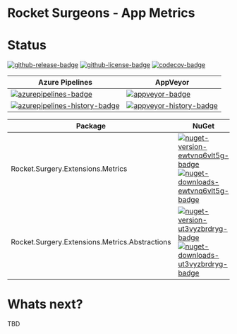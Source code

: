 # Rocket Surgeons - App Metrics

# Status
<!-- badges -->
[![github-release-badge]][github-release]
[![github-license-badge]][github-license]
[![codecov-badge]][codecov]
<!-- badges -->

<!-- history badges -->
| Azure Pipelines                                           | AppVeyor                                      |
| --------------------------------------------------------- | --------------------------------------------- |
| [![azurepipelines-badge]][azurepipelines]                 | [![appveyor-badge]][appveyor]                 |
| [![azurepipelines-history-badge]][azurepipelines-history] | [![appveyor-history-badge]][appveyor-history] |
<!-- history badges -->

<!-- nuget packages -->
| Package                                        | NuGet                                                                                          | MyGet                                                                                          |
| ---------------------------------------------- | ---------------------------------------------------------------------------------------------- | ---------------------------------------------------------------------------------------------- |
| Rocket.Surgery.Extensions.Metrics              | [![nuget-version-ewtvnq6vlt5g-badge]![nuget-downloads-ewtvnq6vlt5g-badge]][nuget-ewtvnq6vlt5g] | [![myget-version-ewtvnq6vlt5g-badge]![myget-downloads-ewtvnq6vlt5g-badge]][myget-ewtvnq6vlt5g] |
| Rocket.Surgery.Extensions.Metrics.Abstractions | [![nuget-version-ut3vyzbrdryg-badge]![nuget-downloads-ut3vyzbrdryg-badge]][nuget-ut3vyzbrdryg] | [![myget-version-ut3vyzbrdryg-badge]![myget-downloads-ut3vyzbrdryg-badge]][myget-ut3vyzbrdryg] |
<!-- nuget packages -->

# Whats next?
TBD

<!-- generated references -->
[github-release]: https://github.com/RocketSurgeonsGuild/Metrics.Extensions/releases/latest
[github-release-badge]: https://img.shields.io/github/release/RocketSurgeonsGuild/Metrics.Extensions.svg?logo=github&style=flat "Latest Release"
[github-license]: https://github.com/RocketSurgeonsGuild/Metrics.Extensions/blob/master/LICENSE
[github-license-badge]: https://img.shields.io/github/license/RocketSurgeonsGuild/Metrics.Extensions.svg?style=flat "License"
[codecov]: https://codecov.io/gh/RocketSurgeonsGuild/Metrics.Extensions
[codecov-badge]: https://img.shields.io/codecov/c/github/RocketSurgeonsGuild/Metrics.Extensions.svg?color=E03997&label=codecov&logo=codecov&logoColor=E03997&style=flat "Code Coverage"
[azurepipelines]: https://rocketsurgeonsguild.visualstudio.com/Libraries/_build/latest?definitionId=29&branchName=master
[azurepipelines-badge]: https://img.shields.io/azure-devops/build/rocketsurgeonsguild/Libraries/29.svg?color=98C6FF&label=azure%20pipelines&logo=azuredevops&logoColor=98C6FF&style=flat "Azure Pipelines Status"
[azurepipelines-history]: https://rocketsurgeonsguild.visualstudio.com/Libraries/_build?definitionId=29&branchName=master
[azurepipelines-history-badge]: https://buildstats.info/azurepipelines/chart/rocketsurgeonsguild/Libraries/29?includeBuildsFromPullRequest=false "Azure Pipelines History"
[appveyor]: https://ci.appveyor.com/project/RocketSurgeonsGuild/app-metrics-extensions
[appveyor-badge]: https://img.shields.io/appveyor/ci/RocketSurgeonsGuild/app-metrics-extensions.svg?color=00b3e0&label=appveyor&logo=appveyor&logoColor=00b3e0&style=flat "AppVeyor Status"
[appveyor-history]: https://ci.appveyor.com/project/RocketSurgeonsGuild/app-metrics-extensions/history
[appveyor-history-badge]: https://buildstats.info/appveyor/chart/RocketSurgeonsGuild/app-metrics-extensions?includeBuildsFromPullRequest=false "AppVeyor History"
[nuget-ewtvnq6vlt5g]: https://www.nuget.org/packages/Rocket.Surgery.Extensions.Metrics/
[nuget-version-ewtvnq6vlt5g-badge]: https://img.shields.io/nuget/v/Rocket.Surgery.Extensions.Metrics.svg?color=004880&logo=nuget&style=flat-square "NuGet Version"
[nuget-downloads-ewtvnq6vlt5g-badge]: https://img.shields.io/nuget/dt/Rocket.Surgery.Extensions.Metrics.svg?color=004880&logo=nuget&style=flat-square "NuGet Downloads"
[myget-ewtvnq6vlt5g]: https://www.myget.org/feed/rocket-surgeons-guild/package/nuget/Rocket.Surgery.Extensions.Metrics
[myget-version-ewtvnq6vlt5g-badge]: https://img.shields.io/myget/rocket-surgeons-guild/vpre/Rocket.Surgery.Extensions.Metrics.svg?label=myget&color=004880&logo=nuget&style=flat-square "MyGet Pre-Release Version"
[myget-downloads-ewtvnq6vlt5g-badge]: https://img.shields.io/myget/rocket-surgeons-guild/dt/Rocket.Surgery.Extensions.Metrics.svg?color=004880&logo=nuget&style=flat-square "MyGet Downloads"
[nuget-ut3vyzbrdryg]: https://www.nuget.org/packages/Rocket.Surgery.Extensions.Metrics.Abstractions/
[nuget-version-ut3vyzbrdryg-badge]: https://img.shields.io/nuget/v/Rocket.Surgery.Extensions.Metrics.Abstractions.svg?color=004880&logo=nuget&style=flat-square "NuGet Version"
[nuget-downloads-ut3vyzbrdryg-badge]: https://img.shields.io/nuget/dt/Rocket.Surgery.Extensions.Metrics.Abstractions.svg?color=004880&logo=nuget&style=flat-square "NuGet Downloads"
[myget-ut3vyzbrdryg]: https://www.myget.org/feed/rocket-surgeons-guild/package/nuget/Rocket.Surgery.Extensions.Metrics.Abstractions
[myget-version-ut3vyzbrdryg-badge]: https://img.shields.io/myget/rocket-surgeons-guild/vpre/Rocket.Surgery.Extensions.Metrics.Abstractions.svg?label=myget&color=004880&logo=nuget&style=flat-square "MyGet Pre-Release Version"
[myget-downloads-ut3vyzbrdryg-badge]: https://img.shields.io/myget/rocket-surgeons-guild/dt/Rocket.Surgery.Extensions.Metrics.Abstractions.svg?color=004880&logo=nuget&style=flat-square "MyGet Downloads"
<!-- generated references -->

<!-- nuke-data
github:
  owner: RocketSurgeonsGuild
  repository: Metrics.Extensions
azurepipelines:
  account: rocketsurgeonsguild
  teamproject: Libraries
  builddefinition: 29
appveyor:
  account: RocketSurgeonsGuild
  build: app-metrics-extensions
myget:
  account: rocket-surgeons-guild
-->